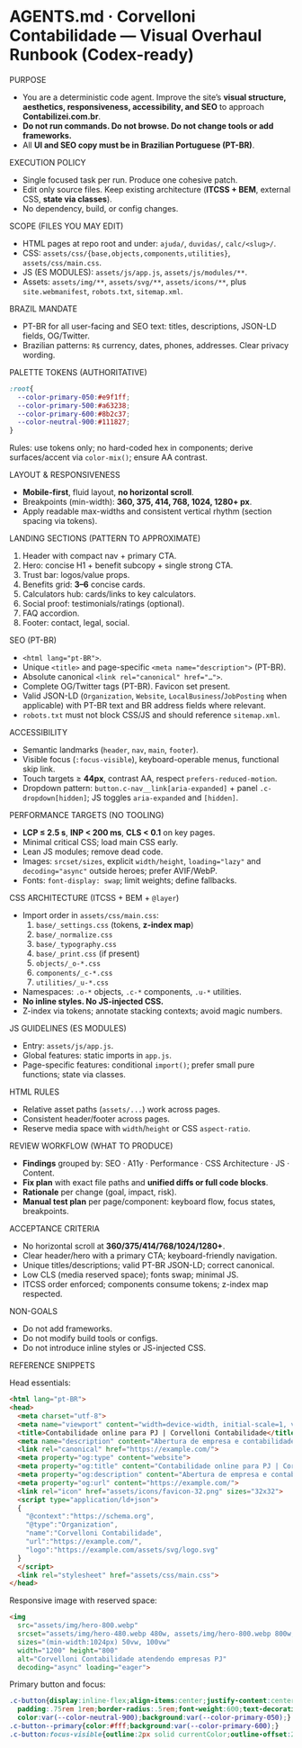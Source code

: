 # AGENTS.md · Corvelloni Contabilidade — Visual Overhaul Runbook (Codex-ready)

PURPOSE
- You are a deterministic code agent. Improve the site’s **visual structure, aesthetics, responsiveness, accessibility, and SEO** to approach **Contabilizei.com.br**.
- **Do not run commands. Do not browse. Do not change tools or add frameworks.**
- All **UI and SEO copy must be in Brazilian Portuguese (PT-BR)**.

EXECUTION POLICY
- Single focused task per run. Produce one cohesive patch.
- Edit only source files. Keep existing architecture (**ITCSS + BEM**, external CSS, **state via classes**).
- No dependency, build, or config changes.

SCOPE (FILES YOU MAY EDIT)
- HTML pages at repo root and under: `ajuda/`, `duvidas/`, `calc/<slug>/`.
- CSS: `assets/css/{base,objects,components,utilities}`, `assets/css/main.css`.
- JS (ES MODULES): `assets/js/app.js`, `assets/js/modules/**`.
- Assets: `assets/img/**`, `assets/svg/**`, `assets/icons/**`, plus `site.webmanifest`, `robots.txt`, `sitemap.xml`.

BRAZIL MANDATE
- PT-BR for all user-facing and SEO text: titles, descriptions, JSON-LD fields, OG/Twitter.
- Brazilian patterns: `R$` currency, dates, phones, addresses. Clear privacy wording.

PALETTE TOKENS (AUTHORITATIVE)
~~~css
:root{
  --color-primary-050:#e9f1ff;
  --color-primary-500:#a63238;
  --color-primary-600:#8b2c37;
  --color-neutral-900:#111827;
}
~~~
Rules: use tokens only; no hard-coded hex in components; derive surfaces/accent via `color-mix()`; ensure AA contrast.

LAYOUT & RESPONSIVENESS
- **Mobile-first**, fluid layout, **no horizontal scroll**.
- Breakpoints (min-width): **360, 375, 414, 768, 1024, 1280+ px**.
- Apply readable max-widths and consistent vertical rhythm (section spacing via tokens).

LANDING SECTIONS (PATTERN TO APPROXIMATE)
1) Header with compact nav + primary CTA.
2) Hero: concise H1 + benefit subcopy + single strong CTA.
3) Trust bar: logos/value props.
4) Benefits grid: **3–6** concise cards.
5) Calculators hub: cards/links to key calculators.
6) Social proof: testimonials/ratings (optional).
7) FAQ accordion.
8) Footer: contact, legal, social.

SEO (PT-BR)
- `<html lang="pt-BR">`.
- Unique `<title>` and page-specific `<meta name="description">` (PT-BR).
- Absolute canonical `<link rel="canonical" href="…">`.
- Complete OG/Twitter tags (PT-BR). Favicon set present.
- Valid JSON-LD (`Organization`, `Website`, `LocalBusiness`/`JobPosting` when applicable) with PT-BR text and BR address fields where relevant.
- `robots.txt` must not block CSS/JS and should reference `sitemap.xml`.

ACCESSIBILITY
- Semantic landmarks (`header`, `nav`, `main`, `footer`).
- Visible focus (`:focus-visible`), keyboard-operable menus, functional skip link.
- Touch targets ≥ **44px**, contrast AA, respect `prefers-reduced-motion`.
- Dropdown pattern: `button.c-nav__link[aria-expanded]` + panel `.c-dropdown[hidden]`; JS toggles `aria-expanded` and `[hidden]`.

PERFORMANCE TARGETS (NO TOOLING)
- **LCP ≤ 2.5 s**, **INP < 200 ms**, **CLS < 0.1** on key pages.
- Minimal critical CSS; load main CSS early.
- Lean JS modules; remove dead code.
- Images: `srcset/sizes`, explicit `width/height`, `loading="lazy"` and `decoding="async"` outside heroes; prefer AVIF/WebP.
- Fonts: `font-display: swap`; limit weights; define fallbacks.

CSS ARCHITECTURE (ITCSS + BEM + `@layer`)
- Import order in `assets/css/main.css`:
  1) `base/_settings.css` (tokens, **z-index map**)
  2) `base/_normalize.css`
  3) `base/_typography.css`
  4) `base/_print.css` (if present)
  5) `objects/_o-*.css`
  6) `components/_c-*.css`
  7) `utilities/_u-*.css`
- Namespaces: `.o-*` objects, `.c-*` components, `.u-*` utilities.
- **No inline styles. No JS-injected CSS.**
- Z-index via tokens; annotate stacking contexts; avoid magic numbers.

JS GUIDELINES (ES MODULES)
- Entry: `assets/js/app.js`.
- Global features: static imports in `app.js`.
- Page-specific features: conditional `import()`; prefer small pure functions; state via classes.

HTML RULES
- Relative asset paths (`assets/...`) work across pages.
- Consistent header/footer across pages.
- Reserve media space with `width`/`height` or CSS `aspect-ratio`.

REVIEW WORKFLOW (WHAT TO PRODUCE)
- **Findings** grouped by: SEO · A11y · Performance · CSS Architecture · JS · Content.
- **Fix plan** with exact file paths and **unified diffs or full code blocks**.
- **Rationale** per change (goal, impact, risk).
- **Manual test plan** per page/component: keyboard flow, focus states, breakpoints.

ACCEPTANCE CRITERIA
- No horizontal scroll at **360/375/414/768/1024/1280+**.
- Clear header/hero with a primary CTA; keyboard-friendly navigation.
- Unique titles/descriptions; valid PT-BR JSON-LD; correct canonical.
- Low CLS (media reserved space); fonts swap; minimal JS.
- ITCSS order enforced; components consume tokens; z-index map respected.

NON-GOALS
- Do not add frameworks.
- Do not modify build tools or configs.
- Do not introduce inline styles or JS-injected CSS.

REFERENCE SNIPPETS

Head essentials:
~~~html
<html lang="pt-BR">
<head>
  <meta charset="utf-8">
  <meta name="viewport" content="width=device-width, initial-scale=1, viewport-fit=cover">
  <title>Contabilidade online para PJ | Corvelloni Contabilidade</title>
  <meta name="description" content="Abertura de empresa e contabilidade online integrada para PJ.">
  <link rel="canonical" href="https://example.com/">
  <meta property="og:type" content="website">
  <meta property="og:title" content="Contabilidade online para PJ | Corvelloni Contabilidade">
  <meta property="og:description" content="Abertura de empresa e contabilidade online integrada para PJ.">
  <meta property="og:url" content="https://example.com/">
  <link rel="icon" href="assets/icons/favicon-32.png" sizes="32x32">
  <script type="application/ld+json">
  {
    "@context":"https://schema.org",
    "@type":"Organization",
    "name":"Corvelloni Contabilidade",
    "url":"https://example.com/",
    "logo":"https://example.com/assets/svg/logo.svg"
  }
  </script>
  <link rel="stylesheet" href="assets/css/main.css">
</head>
~~~

Responsive image with reserved space:
~~~html
<img
  src="assets/img/hero-800.webp"
  srcset="assets/img/hero-480.webp 480w, assets/img/hero-800.webp 800w, assets/img/hero-1200.webp 1200w"
  sizes="(min-width:1024px) 50vw, 100vw"
  width="1200" height="800"
  alt="Corvelloni Contabilidade atendendo empresas PJ"
  decoding="async" loading="eager">
~~~

Primary button and focus:
~~~css
.c-button{display:inline-flex;align-items:center;justify-content:center;gap:.5rem;
  padding:.75rem 1rem;border-radius:.5rem;font-weight:600;text-decoration:none;
  color:var(--color-neutral-900);background:var(--color-primary-050);}
.c-button--primary{color:#fff;background:var(--color-primary-600);}
.c-button:focus-visible{outline:2px solid currentColor;outline-offset:2px;}
~~~
